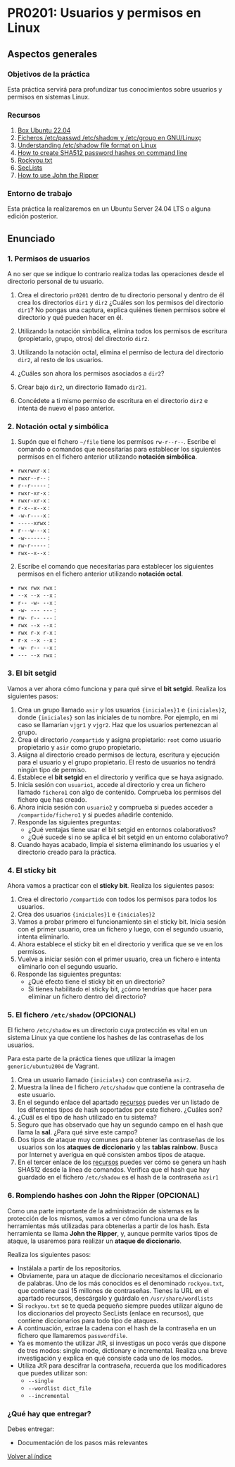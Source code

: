 # PR0201: Usuarios y permisos en Linux

## Aspectos generales

### Objetivos de la práctica

Esta práctica servirá para profundizar tus conocimientos sobre usuarios y permisos en sistemas Linux.


### Recursos

1. [Box Ubuntu 22.04](https://app.vagrantup.com/generic/boxes/ubuntu2204)
2. [Ficheros /etc/passwd /etc/shadow y /etc/group en GNU/Linux](https://blog.elhacker.net/2022/02/icheros-etc-passwd-shadow-y-group.html)ç
3. [Understanding /etc/shadow file format on Linux](https://www.cyberciti.biz/faq/understanding-etcshadow-file/)
4. [How to create SHA512 password hashes on command line](https://unix.stackexchange.com/questions/52108/how-to-create-sha512-password-hashes-on-command-line)
5. [Rockyou.txt](https://github.com/brannondorsey/naive-hashcat/releases/download/data/rockyou.txt)
6. [SecLists](https://github.com/danielmiessler/SecLists/tree/master)
7. [How to use John the Ripper](https://www.varonis.com/blog/john-the-ripper)


### Entorno de trabajo

Esta práctica la realizaremos en un Ubuntu Server 24.04 LTS o alguna edición posterior.


## Enunciado

### 1. Permisos de usuarios

A no ser que se indique lo contrario realiza todas las operaciones desde el directorio personal de tu usuario.

1.	Crea el directorio `pr0201` dentro de tu directorio personal y dentro de él crea los directorios `dir1` y `dir2` ¿Cuáles son los permisos del directorio `dir1`? No pongas una captura, explica quiénes tienen permisos sobre el directorio y qué pueden hacer en él.

2.	Utilizando   la   notación   simbólica, elimina   todos   los   permisos de   escritura (propietario, grupo, otros) del directorio `dir2`.

3.	Utilizando la notación octal, elimina el permiso de lectura del directorio `dir2`, al resto de los usuarios.

4.	¿Cuáles son ahora los permisos asociados a `dir2`?

5.	Crear bajo `dir2`, un directorio llamado `dir21`.

6.	Concédete a ti mismo permiso de escritura en el directorio `dir2` e intenta de nuevo el paso anterior.



### 2. Notación octal y simbólica

1.	Supón que el fichero `~/file` tiene los permisos `rw-r--r--`. Escribe el comando o comandos que necesitarías para establecer los siguientes permisos en el fichero anterior utilizando **notación simbólica**. 

- `rwxrwxr-x` :
- `rwxr--r--` :
- `r--r-----` :
- `rwxr-xr-x` :
- `rwxr-xr-x` :
- `r-x--x--x` :
- `-w-r----x` :
- `-----xrwx` :
- `r---w---x` :
- `-w-------` :
- `rw-r-----` :
- `rwx--x--x` :

2.	Escribe el comando que necesitarías para establecer los siguientes permisos en el fichero anterior utilizando **notación octal**.

- `rwx rwx rwx` : 
- `--x --x --x` : 
- `r-- -w- --x` :
- `-w- --- ---` : 
- `rw- r-- ---` :
- `rwx --x --x` :
- `rwx r-x r-x` :
- `r-x --x --x` :
- `-w- r-- --x` :
- `--- --x rwx` :


### 3. El bit setgid

Vamos a ver ahora cómo funciona y para qué sirve el **bit setgid**. Realiza los siguientes pasos:

1. Crea un grupo llamado `asir` y los usuarios `{iniciales}1` e `{iniciales}2`, donde `{iniciales}` son las iniciales de tu nombre. Por ejemplo, en mi caso se llamarían `vjgr1` y `vjgr2`. Haz que los usuarios pertenezcan al grupo.
2. Crea el directorio `/compartido` y asigna propietario: `root` como usuario propietario y `asir` como grupo propietario.
3.  Asigna al directorio creado permisos de lectura, escritura y ejecución para el usuario y el grupo propietario. El resto de usuarios no tendrá ningún tipo de permiso.
4.  Establece el **bit setgid** en el directorio y verifica que se haya asignado.
5.  Inicia sesión con `usuario1`, accede al directorio y crea un fichero llamado `fichero1` con algo de contenido. Comprueba los permisos del fichero que has creado.
6.  Ahora inicia sesión con `usuario2` y comprueba si puedes acceder a `/compartido/fichero1` y si puedes añadirle contenido.
7.  Responde las siguientes preguntas:
    - ¿Qué ventajas tiene usar el bit setgid en entornos colaborativos?
    - ¿Qué sucede si no se aplica el bit setgid en un entorno colaborativo?
8. Cuando hayas acabado, limpia el sistema eliminando los usuarios y el directorio creado para la práctica.


### 4. El sticky bit

Ahora vamos a practicar con el **sticky  bit**. Realiza los siguientes pasos:

1. Crea el directorio `/compartido` con todos los permisos para todos los usuarios.
2. Crea dos usuarios `{iniciales}1` e `{iniciales}2`
3. Vamos a probar primero el funcionamiento sin el sticky bit. Inicia sesión con el primer usuario, crea un fichero y luego, con el segundo usuario, intenta eliminarlo.
4. Ahora establece el sticky bit en el directorio y verifica que se ve en los permisos.
5. Vuelve a iniciar sesión con el primer usuario, crea un fichero e intenta eliminarlo con el segundo usuario.
6. Responde las siguientes preguntas:
   - ¿Qué efecto tiene el sticky bit en un directorio?
   - Si tienes habilitado el sticky bit, ¿cómo tendrías que hacer para eliminar un fichero dentro del directorio?


### 5. El fichero `/etc/shadow` (**OPCIONAL**)

El fichero `/etc/shadow` es un directorio cuya protección es vital en un sistema Linux ya que contiene los hashes de las contraseñas de los usuarios. 

Para esta parte de la práctica tienes que utilizar la imagen `generic/ubuntu2004` de Vagrant.

1. Crea un usuario llamado `{iniciales}` con contraseña `asir2`.
2. Muestra la línea de l fichero `/etc/shadow` que contiene la contraseña de este usuario.
3. En el segundo enlace del apartado [recursos](#recursos) puedes ver un listado de los diferentes tipos de hash soportados por este fichero. ¿Cuáles son?
4. ¿Cuál es el tipo de hash utilizado en tu sistema?
5. Seguro que has observado que hay un segundo campo en el hash que llama la **sal**. ¿Para qué sirve este campo?
6. Dos tipos de ataque muy comunes para obtener las contraseñas de los usuarios son los **ataques de diccionario** y las **tablas rainbow**. Busca por Internet y averigua en qué consisten ambos tipos de ataque.
7. En el tercer enlace de los [recursos](#recursos) puedes ver cómo se genera un hash SHA512 desde la línea de comandos. Verifica que el hash que hay guardado en el fichero `/etc/shadow` es el hash de la contraseña `asir1`


### 6. Rompiendo hashes con John the Ripper (**OPCIONAL**)

Como una parte importante de la administración de sistemas es la protección de los mismos, vamos a ver cómo funciona una de las herramientas más utilizadas para obtenerlas a partir de los hash. Esta herramienta se llama **John the Ripper**, y, aunque permite varios tipos de ataque, la usaremos para realizar un **ataque de diccionario**.

Realiza los siguientes pasos:

- Instálala a partir de los repositorios. 
- Obviamente, para un ataque de diccionario necesitamos el diccionario de palabras. Uno de los más conocidos es el denominado `rockyou.txt`, que contiene casi 15 millones de contraseñas. Tienes la URL en el apartado recursos, descárgalo y guárdalo en `/usr/share/wordlists`
- Si `rockyou.txt` se te queda pequeño siempre puedes utilizar alguno de los diccionarios del proyecto SecLists (enlace en recursos), que contiene diccionarios para todo tipo de ataques.
- A continuación, extrae la cadena con el hash de la contraseña en un fichero que llamaremos `passwordfile`.
- Ya es momento the utilizar JtR, si investigas un poco verás que dispone de tres modos: single mode, dictionary e incremental. Realiza una breve investigación y explica en qué consiste cada uno de los modos.
- Utiliza JtR para descifrar la contraseña, recuerda que los modificadores que puedes utilizar son:
  - `--single`
  - `--wordlist dict_file`
  - `--incremental`


### ¿Qué hay que entregar?

Debes entregar:

- Documentación de los pasos más relevantes



[Volver al índice](../index.html)